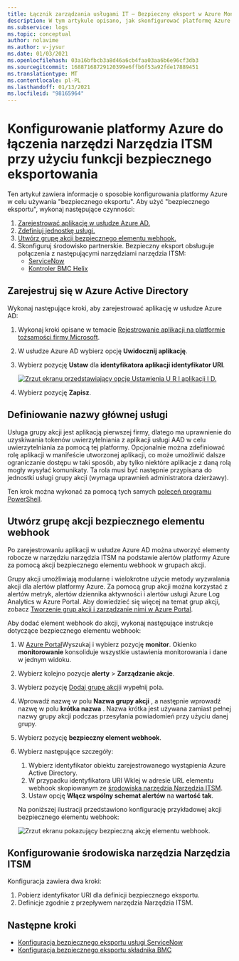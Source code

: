 ```yaml
---
title: Łącznik zarządzania usługami IT — Bezpieczny eksport w Azure Monitor — konfiguracje platformy Azure
description: W tym artykule opisano, jak skonfigurować platformę Azure w celu połączenia produktów/usług narzędzia ITSM z bezpiecznym eksportem w Azure Monitor w celu centralnego monitorowania i zarządzania narzędzia ITSM elementami roboczymi.
ms.subservice: logs
ms.topic: conceptual
author: nolavime
ms.author: v-jysur
ms.date: 01/03/2021
ms.openlocfilehash: 03a16bfbcb3a8d46a6cb4faa03aa6b6e96cf3db3
ms.sourcegitcommit: 16887168729120399e6ffb6f53a92fde17889451
ms.translationtype: MT
ms.contentlocale: pl-PL
ms.lasthandoff: 01/13/2021
ms.locfileid: "98165964"
---
```

# <a name="configure-azure-to-connect-itsm-tools-using-secure-export"></a>Konfigurowanie platformy Azure do łączenia narzędzi Narzędzia ITSM przy użyciu funkcji bezpiecznego eksportowania

Ten artykuł zawiera informacje o sposobie konfigurowania platformy Azure w celu używania "bezpiecznego eksportu".
Aby użyć "bezpiecznego eksportu", wykonaj następujące czynności:

1. [Zarejestrować aplikację w usłudze Azure AD.](./itsm-connector-secure-webhook-connections-azure-configuration.md#register-with-azure-active-directory)
1. [Zdefiniuj jednostkę usługi.](./itsm-connector-secure-webhook-connections-azure-configuration.md#define-service-principal)
1. [Utwórz grupę akcji bezpiecznego elementu webhook.](./itsm-connector-secure-webhook-connections-azure-configuration.md#create-a-secure-webhook-action-group)
1. Skonfiguruj środowisko partnerskie.
    Bezpieczny eksport obsługuje połączenia z następującymi narzędziami narzędzia ITSM:
    * [ServiceNow](./itsmc-secure-webhook-connections-servicenow.md)
    * [Kontroler BMC Helix](./itsmc-secure-webhook-connections-bmc.md)

## <a name="register-with-azure-active-directory"></a>Zarejestruj się w Azure Active Directory

Wykonaj następujące kroki, aby zarejestrować aplikację w usłudze Azure AD:

1. Wykonaj kroki opisane w temacie [Rejestrowanie aplikacji na platformie tożsamości firmy Microsoft](../../active-directory/develop/quickstart-register-app.md).
2. W usłudze Azure AD wybierz opcję **Uwidocznij aplikację**.
3. Wybierz pozycję **Ustaw** dla **identyfikatora aplikacji identyfikator URI**.

   [![Zrzut ekranu przedstawiający opcję Ustawienia U R I aplikacji I D.](media/it-service-management-connector-secure-webhook-connections/azure-ad.png)](media/it-service-management-connector-secure-webhook-connections/azure-ad-expand.png#lightbox)
4. Wybierz pozycję **Zapisz**.

## <a name="define-service-principal"></a>Definiowanie nazwy głównej usługi

Usługa grupy akcji jest aplikacją pierwszej firmy, dlatego ma uprawnienie do uzyskiwania tokenów uwierzytelniania z aplikacji usługi AAD w celu uwierzytelniania za pomocą tej platformy.
Opcjonalnie można zdefiniować rolę aplikacji w manifeście utworzonej aplikacji, co może umożliwić dalsze ograniczanie dostępu w taki sposób, aby tylko niektóre aplikacje z daną rolą mogły wysyłać komunikaty. Ta rola musi być następnie przypisana do jednostki usługi grupy akcji (wymaga uprawnień administratora dzierżawy).

Ten krok można wykonać za pomocą tych samych [poleceń programu PowerShell](./action-groups.md#secure-webhook-powershell-script).

## <a name="create-a-secure-webhook-action-group"></a>Utwórz grupę akcji bezpiecznego elementu webhook

Po zarejestrowaniu aplikacji w usłudze Azure AD można utworzyć elementy robocze w narzędziu narzędzia ITSM na podstawie alertów platformy Azure za pomocą akcji bezpiecznego elementu webhook w grupach akcji.

Grupy akcji umożliwiają modularne i wielokrotne użycie metody wyzwalania akcji dla alertów platformy Azure. Za pomocą grup akcji można korzystać z alertów metryk, alertów dziennika aktywności i alertów usługi Azure Log Analytics w Azure Portal.
Aby dowiedzieć się więcej na temat grup akcji, zobacz [Tworzenie grup akcji i zarządzanie nimi w Azure Portal](./action-groups.md).

Aby dodać element webhook do akcji, wykonaj następujące instrukcje dotyczące bezpiecznego elementu webhook:

1. W [Azure Portal](https://portal.azure.com/)Wyszukaj i wybierz pozycję **monitor**. Okienko **monitorowanie** konsoliduje wszystkie ustawienia monitorowania i dane w jednym widoku.
2. Wybierz kolejno pozycje **alerty**  >  **Zarządzanie akcje**.
3. Wybierz pozycję [Dodaj grupę akcji](./action-groups.md#create-an-action-group-by-using-the-azure-portal)i wypełnij pola.
4. Wprowadź nazwę w polu **Nazwa grupy akcji** , a następnie wprowadź nazwę w polu **krótka nazwa** . Nazwa krótka jest używana zamiast pełnej nazwy grupy akcji podczas przesyłania powiadomień przy użyciu danej grupy.
5. Wybierz pozycję **bezpieczny element webhook**.
6. Wybierz następujące szczegóły:
   1. Wybierz identyfikator obiektu zarejestrowanego wystąpienia Azure Active Directory.
   2. W przypadku identyfikatora URI Wklej w adresie URL elementu webhook skopiowanym ze [środowiska narzędzia Narzędzia ITSM](#configure-the-itsm-tool-environment).
   3. Ustaw opcję **Włącz wspólny schemat alertów** na **wartość tak**. 

   Na poniższej ilustracji przedstawiono konfigurację przykładowej akcji bezpiecznego elementu webhook:

   ![Zrzut ekranu pokazujący bezpieczną akcję elementu webhook.](media/it-service-management-connector-secure-webhook-connections/secure-webhook.png)

## <a name="configure-the-itsm-tool-environment"></a>Konfigurowanie środowiska narzędzia Narzędzia ITSM

Konfiguracja zawiera dwa kroki:

1. Pobierz identyfikator URI dla definicji bezpiecznego eksportu.
2. Definicje zgodnie z przepływem narzędzia Narzędzia ITSM.

## <a name="next-steps"></a>Następne kroki

* [Konfiguracja bezpiecznego eksportu usługi ServiceNow](./itsmc-secure-webhook-connections-servicenow.md)
* [Konfiguracja bezpiecznego eksportu składnika BMC](./itsmc-secure-webhook-connections-bmc.md)
